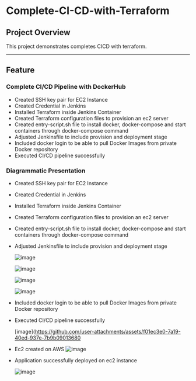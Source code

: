# **Complete-CI-CD-with-Terraform**

## **Project Overview**
This project demonstrates completes CICD with terraform. 

---
  
## **Feature**

### **Complete CI/CD Pipeline with DockerHub**

- Created SSH key pair for EC2 Instance
- Created Credential in Jenkins
- Installed Terraform inside Jenkins Container
- Created Terraform configuration files to provision an ec2 server
- Created entry-script.sh file to install docker, docker-compose and start containers through docker-compose command
- Adjusted Jenkinsfile to include provision and deployment stage
- Included docker login to be able to pull Docker Images from private Docker repository
- Executed CI/CD pipeline successfully
  

### **Diagrammatic Presentation**
- Created SSH key pair for EC2 Instance
- Created Credential in Jenkins
- Installed Terraform inside Jenkins Container
- Created Terraform configuration files to provision an ec2 server
- Created entry-script.sh file to install docker, docker-compose and start containers through docker-compose command
- Adjusted Jenkinsfile to include provision and deployment stage
  
  ![image](https://github.com/user-attachments/assets/a29efbf0-8406-4ad1-a251-141e2de38f79)

  ![image](https://github.com/user-attachments/assets/8f3709ef-7774-4168-bfff-3f93206c7b4a)

  ![image](https://github.com/user-attachments/assets/0c539491-bb5d-41d1-8517-f5760a4a5796)

  ![image](https://github.com/user-attachments/assets/5bb96015-45cb-4463-8c91-01fc2c3bda4d)






- Included docker login to be able to pull Docker Images from private Docker repository
- Executed CI/CD pipeline successfully

  [image](https://github.com/user-attachments/assets/f01ec3e0-7a19-40ed-937e-7b9b09013680

- Ec2 created on AWS
  ![image](https://github.com/user-attachments/assets/4b276e0e-9f9c-4934-8f54-bb699ad3d539)

- Application successfully deployed on ec2 instance

  ![image](https://github.com/user-attachments/assets/ec5869f9-08f4-4cd9-84ea-a4fea9cdd84c)






